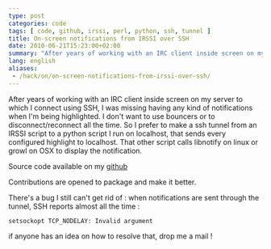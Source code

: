 ```yaml
---
type: post
categories: code
tags: [ code, github, irssi, perl, python, ssh, tunnel ]
title: On-screen notifications from IRSSI over SSH
date: 2010-06-21T15:23:00+02:00
summary: "After years of working with an IRC client inside screen on my server, here is how I managed to get my notifications get through SSH so I won't miss when you highlight me!"
lang: english
aliases:
 - /hack/on/on-screen-notifications-from-irssi-over-ssh/
---
```

After years of working with an IRC client inside screen on my server to which 
I connect using SSH, I was missing having any kind of notifications when I'm
being highlighted. I don't want to use bouncers or to disconnect/reconnect all
the time. So I prefer to make a ssh tunnel from an IRSSI script to a python 
script I run on localhost, that sends every configured highlight to localhost.
That other script calls libnotify on linux or growl on OSX to display the 
notification.

Source code available on my [github](http://github.com/guyzmo/irssi-over-ssh-notifications)

Contributions are opened to package and make it better.

There's a bug I still can't get rid of : when notifications are sent through
the tunnel, SSH reports almost all the time :

    setsockopt TCP_NODELAY: Invalid argument

if anyone has an idea on how to resolve that, drop me a mail !
